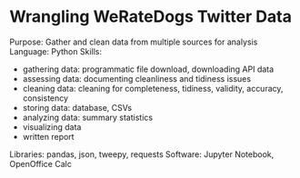 # Wrangling WeRateDogs Twitter Data

Purpose: Gather and clean data from multiple sources for analysis
Language: Python
Skills: 

  * gathering data: programmatic file download, downloading API data
  * assessing data: documenting cleanliness and tidiness issues
  * cleaning data: cleaning for completeness, tidiness, validity, accuracy, consistency
  * storing data: database, CSVs
  * analyzing data: summary statistics
  * visualizing data 
  * written report

Libraries: pandas, json, tweepy, requests
Software: Jupyter Notebook, OpenOffice Calc
